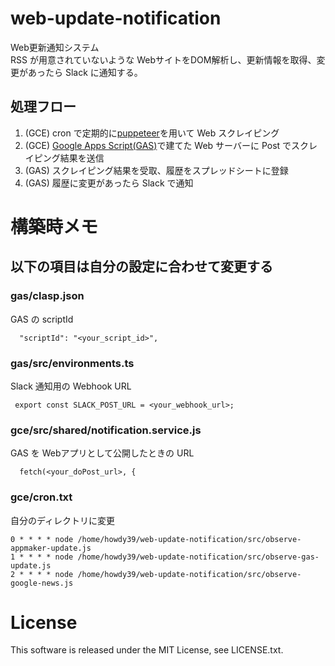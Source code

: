 # web-update-notification
Web更新通知システム  
RSS が用意されていないような WebサイトをDOM解析し、更新情報を取得、変更があったら Slack に通知する。

## 処理フロー
1. (GCE) cron で定期的に[puppeteer](https://github.com/GoogleChrome/puppeteer)を用いて Web スクレイピング
2. (GCE) [Google Apps Script(GAS)](https://developers.google.com/apps-script/)で建てた Web サーバーに Post でスクレイピング結果を送信
3. (GAS) スクレイピング結果を受取、履歴をスプレッドシートに登録
4. (GAS) 履歴に変更があったら Slack で通知



# 構築時メモ

## 以下の項目は自分の設定に合わせて変更する

### gas/clasp.json
GAS の scriptId
```
  "scriptId": "<your_script_id>",
```

### gas/src/environments.ts
Slack 通知用の Webhook URL
```
 export const SLACK_POST_URL = <your_webhook_url>;
```

### gce/src/shared/notification.service.js
GAS を Webアプリとして公開したときの URL
```
  fetch(<your_doPost_url>, {
```

### gce/cron.txt
自分のディレクトリに変更
```
0 * * * * node /home/howdy39/web-update-notification/src/observe-appmaker-update.js
1 * * * * node /home/howdy39/web-update-notification/src/observe-gas-update.js
2 * * * * node /home/howdy39/web-update-notification/src/observe-google-news.js
```

# License
This software is released under the MIT License, see LICENSE.txt.
